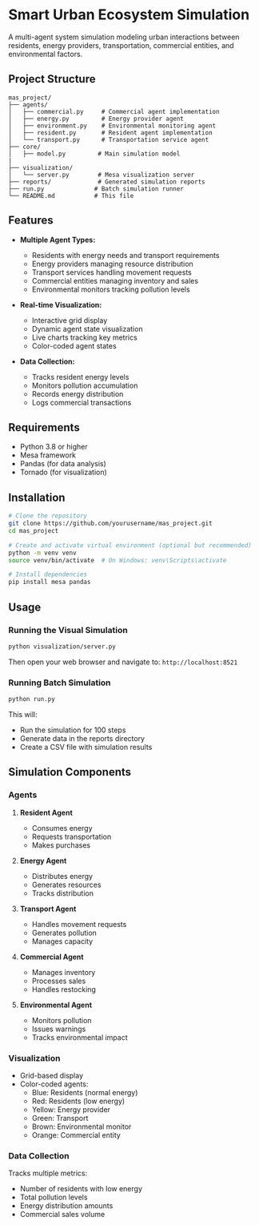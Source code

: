 # Smart Urban Ecosystem Simulation

A multi-agent system simulation modeling urban interactions between residents, energy providers, transportation, commercial entities, and environmental factors.

## Project Structure

```
mas_project/
├── agents/
│   ├── commercial.py     # Commercial agent implementation
│   ├── energy.py         # Energy provider agent
│   ├── environment.py    # Environmental monitoring agent
│   ├── resident.py       # Resident agent implementation
│   └── transport.py      # Transportation service agent
├── core/
│   ├── model.py         # Main simulation model
|
├── visualization/
│   └── server.py        # Mesa visualization server
├── reports/             # Generated simulation reports
├── run.py              # Batch simulation runner
└── README.md           # This file
```

## Features

- **Multiple Agent Types:**
  - Residents with energy needs and transport requirements
  - Energy providers managing resource distribution
  - Transport services handling movement requests
  - Commercial entities managing inventory and sales
  - Environmental monitors tracking pollution levels

- **Real-time Visualization:**
  - Interactive grid display
  - Dynamic agent state visualization
  - Live charts tracking key metrics
  - Color-coded agent states

- **Data Collection:**
  - Tracks resident energy levels
  - Monitors pollution accumulation
  - Records energy distribution
  - Logs commercial transactions

## Requirements

- Python 3.8 or higher
- Mesa framework
- Pandas (for data analysis)
- Tornado (for visualization)

## Installation

```bash
# Clone the repository
git clone https://github.com/yourusername/mas_project.git
cd mas_project

# Create and activate virtual environment (optional but recommended)
python -m venv venv
source venv/bin/activate  # On Windows: venv\Scripts\activate

# Install dependencies
pip install mesa pandas
```

## Usage

### Running the Visual Simulation

```bash
python visualization/server.py
```
Then open your web browser and navigate to: `http://localhost:8521`

### Running Batch Simulation

```bash
python run.py
```
This will:
- Run the simulation for 100 steps
- Generate data in the reports directory
- Create a CSV file with simulation results

## Simulation Components

### Agents

1. **Resident Agent**
   - Consumes energy
   - Requests transportation
   - Makes purchases

2. **Energy Agent**
   - Distributes energy
   - Generates resources
   - Tracks distribution

3. **Transport Agent**
   - Handles movement requests
   - Generates pollution
   - Manages capacity

4. **Commercial Agent**
   - Manages inventory
   - Processes sales
   - Handles restocking

5. **Environmental Agent**
   - Monitors pollution
   - Issues warnings
   - Tracks environmental impact

### Visualization

- Grid-based display
- Color-coded agents:
  - Blue: Residents (normal energy)
  - Red: Residents (low energy)
  - Yellow: Energy provider
  - Green: Transport
  - Brown: Environmental monitor
  - Orange: Commercial entity

### Data Collection

Tracks multiple metrics:
- Number of residents with low energy
- Total pollution levels
- Energy distribution amounts
- Commercial sales volume